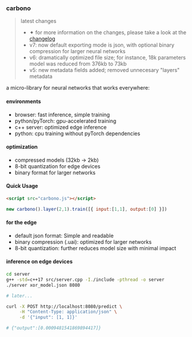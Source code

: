 ### carbono

> latest changes
> - ✦ for more information on the changes, please take a look at the [changelog](https://github.com/appvoid/carbono/blob/main/changelog.md)
> - v7: now default exporting mode is json, with optional binary compression for larger neural networks
> - v6: dramatically optimized file size; for instance, 18k parameters model was reduced from 376kb to 73kb
> - v5: new metadata fields added; removed unnecesary "layers" metadata

a micro-library for neural networks that works everywhere:

#### environments
- browser: fast inference, simple training
- python/pyTorch: gpu-accelerated training
- c++ server: optimized edge inference
- python: cpu training without pyTorch dependencies

#### optimization
- compressed models (32kb → 2kb)
- 8-bit quantization for edge devices
- binary format for larger networks

#### Quick Usage
```html
<script src="carbono.js"></script>
```

```javascript
new carbono().layer(2,1).train([{ input:[1,1], output:[0] }])
```

#### for the edge
- default json format: Simple and readable
- binary compression (.uai): optimized for larger networks
- 8-bit quantization: further reduces model size with minimal impact

#### inference on edge devices

```bash
cd server
g++ -std=c++17 src/server.cpp -I./include -pthread -o server
./server xor_model.json 8080

# later...

curl -X POST http://localhost:8080/predict \
     -H "Content-Type: application/json" \
     -d '{"input": [1, 1]}'

# {"output":[0.0009481541869894417]}
```
